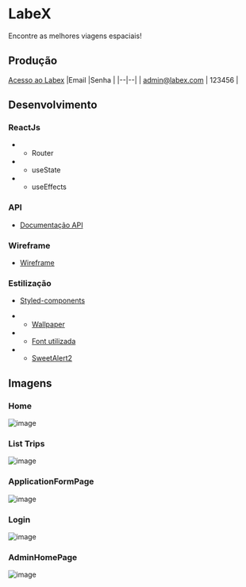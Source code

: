 # LabeX

Encontre as melhores viagens espaciais!

## Produção

[Acesso ao Labex](https://gabazevdo-labex.surge.sh/)
|Email  |Senha  |
|--|--|
| admin@labex.com | 123456 |


## Desenvolvimento
### ReactJs
 - - Router
 - - useState
 - - useEffects




### API

- [Documentação API](https://documenter.getpostman.com/view/9133542/TzCTZkQr)

### Wireframe
 - [Wireframe](https://www.figma.com/file/mMMjpRSaCDkJSqoCrTmAFb/Wireframe-LabeX?node-id=0%3A1)


### Estilização
- [Styled-components](https://styled-components.com/)

- - [Wallpaper](https://wall.alphacoders.com/big.php?i=520921&lang=Swedish)

- - [Font utilizada](https://fonts.google.com/specimen/Glory)

- - [SweetAlert2](https://sweetalert2.github.io/#input-types)


## Imagens
### Home
![image](https://user-images.githubusercontent.com/16105546/133953112-5add71b9-146d-4cc2-9ac2-88c6bc962f42.png)

### List Trips
![image](https://user-images.githubusercontent.com/16105546/133953164-161c5ef9-a89a-4201-89ba-cf93fd1ffc26.png)


### ApplicationFormPage
![image](https://user-images.githubusercontent.com/16105546/133953179-0dceafc3-229c-4a31-8f1f-ff5448a0ce58.png)


### Login
![image](https://user-images.githubusercontent.com/16105546/133953198-ca428c54-8a22-4e89-802b-a74c0d7ef745.png)


### AdminHomePage
![image](https://user-images.githubusercontent.com/16105546/133953232-f54130f6-4c44-45c0-b189-6d15c20319e1.png)


